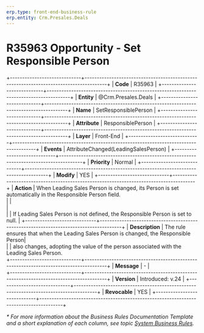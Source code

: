 ```yaml
---
erp.type: front-end-business-rule
erp.entity: Crm.Presales.Deals
---
```


# R35963 Opportunity - Set Responsible Person

+-----------------------------+---------------------------------------------------------------------------------------+
| **Code**                    | R35963                                                                                |
+-----------------------------+---------------------------------------------------------------------------------------+
| **Entity**                  | @Crm.Presales.Deals                                                                   |
+-----------------------------+---------------------------------------------------------------------------------------+
| **Name**                    | SetResponsiblePerson                                                                  |
+-----------------------------+---------------------------------------------------------------------------------------+
| **Attribute**               | ResponsiblePerson                                                                     |
+-----------------------------+---------------------------------------------------------------------------------------+
| **Layer**                   | Front-End                                                                             |
+-----------------------------+---------------------------------------------------------------------------------------+
| **Events**                  | AttributeChanged(LeadingSalesPerson)                                                  |
+-----------------------------+---------------------------------------------------------------------------------------+
| **Priority**                | Normal                                                                                |
+-----------------------------+---------------------------------------------------------------------------------------+
| **Modify**                  | YES                                                                                   |
+-----------------------------+---------------------------------------------------------------------------------------+
| **Action**                  | When Leading Sales Person is changed, its Person is set automatically in the Responsible Person field.               
|                             | <br>                                                                                  |                                     
|                             | If Leading Sales Person is not defined, the Responsible Person is set to null.        |
+-----------------------------+---------------------------------------------------------------------------------------+
| **Description**             | The rule ensures that when the Leading Sales Person is changed, the Responsible Person|     
|                             | also changes, adopting the value of the person associated with the Leading Sales Person.                  
+-----------------------------+---------------------------------------------------------------------------------------+
| **Message**                 | \-                                                                                    |                         
+-----------------------------+---------------------------------------------------------------------------------------+
| **Version**                 | Introduced: v.24                                                                      |
+-----------------------------+---------------------------------------------------------------------------------------+
| **Revocable**               | YES                                                                                   |
+-----------------------------+---------------------------------------------------------------------------------------+

*\* For more information about the Business Rules Documentation Template and a short explanation of each column, see
topic [System Business Rules](../templates/template-description-system-business-rules.md).*
